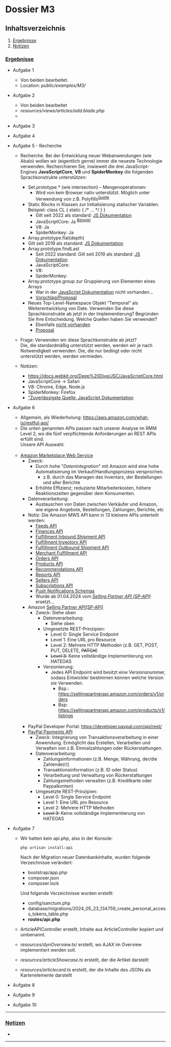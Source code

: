 # Dossier M3

## Inhaltsverzeichnis

1. [Ergebnisse](#uergebnisseu)
2. [Notizen](#unotizenu)

### <u>Ergebnisse</u>

- Aufgabe 1
    - Von beiden bearbeitet.
    - Location: <i>public/examples/M3/</i>

- Aufgabe 2
    - Von beiden bearbeitet
    - <i>resources/views/articles/add.blade.php</i>
    -
- Aufgabe 3

- Aufgabe 4

- Aufgabe 5 - Recherche
    - Recherche. Bei der Entwicklung neuer Webanwendungen (wie Abalo) wollen wir
      (eigentlich gerne) immer die neueste Technologie verwenden. Recherchieren Sie,
      inwieweit die drei JavaScript-Engines <b>JavaScriptCore</b>, <b>V8</b> und <b>SpiderMonkey</b> die folgenden
      Sprachkonstrukte unterstützen:

        - Set.prototype.* (wie intersection) – Mengenoperationen:
            - Wird von kein Browser nativ unterstützt. Möglich unter Verwendung von z.B.
              Polyfills<sup>[Quelle](https://github.com/tc39/proposal-set-methods/pull/109)</sup>
        - Static Blocks in Klassen zur Initialisierung statischer Variablen. Beispiel: class CL { static { /* … */ } }
            - Gilt seit 2022 als
              standard: [JS Dokumentation](https://developer.mozilla.org/en-US/docs/Web/JavaScript/Reference/Classes/static#static_initialization_blocks)
            - JavaScriptCore:
              Ja <sup>[Beispiel](https://docs.webkit.org/Deep%20Dive/MemoryManagement.html#how-to-use-refptr-and-ref)</sup>
            - V8: Ja
            - SpiderMonkey: Ja
        - Array.prototype.flat(depth)
        - Gilt seit 2019 als
          standard: [JS Dokumentation](https://developer.mozilla.org/en-US/docs/Web/JavaScript/Reference/Global_Objects/Array/flat)
        - Array.prototype.findLast
            - Seit 2022 standard: Gilt seit 2019 als
              standard: [JS Dokumentation](https://developer.mozilla.org/en-US/docs/Web/JavaScript/Reference/Global_Objects/Array/findLast)
            - JavaScriptCore:
            - V8:
            - SpiderMonkey:
        - Array.prototype.group zur Gruppierung von Elementen eines Arrays
            - War in der [JavaScript Dokumentation](https://developer.mozilla.org/en-US/docs/Web/JavaScript) nicht
              vorhanden...
            - [Vorschlag/Proposal](https://github.com/tc39/proposal-array-grouping)
        - Neues Top-Level-Namespace Objekt “Temporal” als Weiterentwicklung von Date. Verwenden Sie diese
          Sprachkonstrukte ab jetzt in der Implementierung? Begründen Sie Ihre Entscheidung. Welche Quellen haben Sie
          verwendet?
            - Ebenfalls [nicht vorhanden](https://developer.mozilla.org/en-US/search?q=Temporal)
            - [Proposal](https://github.com/tc39/proposal-temporal)
    - Frage: Verwenden wir diese Sprachkonstrukte ab jetzt?<br>Die, die standardmäßig unterstützt werden, werden wir je
      nach Notwendigkeit verwenden. Die, die nur bedingt oder nicht unterstützt werden, werden vermieden.
    - Notizen:
        - https://docs.webkit.org/Deep%20Dive/JSC/JavaScriptCore.html
        - JavaScriptCore -> Safari
        - V8: Chrome, Edge, Node.js
        - SpiderMonkey: Firefox
        - ["Zuverlässigste Quelle: JavaScript Dokumentation](https://developer.mozilla.org/en-US/docs/Web/JavaScript)
- Aufgabe 6
    - Allgemein, als Wiederholung: https://aws.amazon.com/what-is/restful-api/
    - Die unten genannten APIs passen nach unserer Analyse im RMM Level 2, wo die fünf verpflichtende Anforderungen an REST APIs erfüllt sind.<br>Unsere API Auswahl:<br><br>
    - [Amazon Marketplace Web Service](https://docs.developer.amazonservices.com/en_UK/dev_guide/index.html) </summary>
        - Zweck:
            - Durch hohe "<i>Datenintegration</i>" mit Amazon wird eine hohe Automatisierung im Verkauf/Handlungsprozess
              versprochen.
                - z.B. durch das Managen des Inventars, der Bestellungen und aller Berichte
            - Erhöhte Effizienz; reduzierte Mitarbeiterkosten, höhere Reaktionszeiten gegenüber dem Konsumenten.
        - Datenverarbeitung:
            - Austauschen von Daten zwischen Verkäufer und Amazon, wie eigene Angebote, Bestellungen, Zahlungen,
              Berichte, etc
        - Notiz: Die Amazon MWS API kann in 13 kleinere APIs unterteilt werden:
            - [Feeds API](https://docs.developer.amazonservices.com/en_UK/feeds/Feeds_Overview.html)
            - [Finances API](https://docs.developer.amazonservices.com/en_UK/finances/Finances_Overview.html)
            - [Fulfillment Inbound Shipment API](https://docs.developer.amazonservices.com/en_UK/fba_inbound/FBAInbound_Overview.html)
            - [Fulfillment Inveotory API](https://docs.developer.amazonservices.com/en_UK/fba_inventory/FBAInventory_Overview.html)
            - [Fulfillment Outbound Shipment API](https://docs.developer.amazonservices.com/en_UK/fba_outbound/FBAOutbound_Overview.html)
            - [Merchant Fulfillment API](https://docs.developer.amazonservices.com/en_UK/merch_fulfill/MerchFulfill_Overview.html)
            - [Orders API](https://docs.developer.amazonservices.com/en_UK/orders-2013-09-01/Orders_Overview.html)
            - [Products API](https://docs.developer.amazonservices.com/en_UK/products/Products_Overview.html)
            - [Recommendations API](https://docs.developer.amazonservices.com/en_UK/recommendations/Recommendations_Overview.html)
            - [Reports API](https://docs.developer.amazonservices.com/en_UK/reports/Reports_Overview.html)
            - [Sellers API](https://docs.developer.amazonservices.com/en_UK/sellers/Sellers_Overview.html)
            - [Subscriptions API](https://docs.developer.amazonservices.com/en_UK/subscriptions/Subscriptions_Overview.html)
            - [Push Notifications Schemas](https://docs.developer.amazonservices.com/en_UK/notifications/Notifications_Overview.html)
            - Wurde ab 01.04.2024 vom <i>[Selling Partner API (SP-API)](https://developer.amazonservices.com/)</i>
              ersetzt...
        - Amazon [Selling Partner API(SP-API)](https://developer-docs.amazon.com/sp-api/docs/what-is-the-selling-partner-api)
            - Zweck: Siehe oben
                - Datenverarbeitung:
                    - Siehe oben
                - Umgesetzte REST-Prinzipien:
                    - Level 0: Single Service Endpoint
                    - Level 1: Eine URL pro Resource
                    - Level 2: Mehrere HTTP Methoden (z.B. GET, POST, PUT, DELETE, ~~PATCH~~)
                    - ~~Level 3:~~ Keine vollständige Implementierung von HATEOAS
                - Versionierung:
                    - Jedes API Endpoint wird besitzt eine Versionsnummer, sodass Entwickler bestimmen können welche Version sie Verwenden.
                        - Bsp.: https://sellingpartnerapi.amazon.com/orders/v1/orders
                        - Bsp: https://sellingpartnerapi.amazon.com/products/v1/listings <br><br>
        - PayPal Developer Portal: https://developer.paypal.com/api/rest/
        - [PayPal Payments API](https://developer.paypal.com/docs/api/payments/v1/)
            - Zweck: Integrierung von Transaktionsverarbeitung in einer Anwendung. Ermöglicht das Erstellen, Verarbeiten und Verwalten von z.B. Einmalzahlungen oder Rückerstattungen.
            - Datenverarbeitung:
                - Zahlungsinformationen (z.B. Menge, Währung, der/die Zahlende(r))
                - Transaktionsinformation (z.B. ID oder Status)
                - Verarbeitung und Verwaltung von Rückerstattungen
                - Zahlungsmethoden verwalten (z.B. Kreditkarte oder Paypalkonten)
            - Umgesetzte REST-Prinzipien:
                - Level 0: Single Service Endpoint
                - Level 1: Eine URL pro Resource
                - Level 2: Mehrere HTTP Methoden
                - ~~Level 3:~~ Keine vollständige Implementierung von HATEOAS
- Aufgabe 7
  - Wir hatten kein api.php, also in der Konsole:
    ```bash
    php artisan install:api
    ```
    Nach der Migration neuer Datenbankinhalte, wurden folgende Verzeichnisse verändert:
    - bootstrap/app.php
    - composer.json
    - composer.lock<br>
  
    Und folgende Verzeichnisse wurden erstellt:
    - config/sanctum.php
    - database/migrations/2024_05_23_134759_create_personal_access_tokens_table.php
    - <b>routes/api.php</b>
  - ArticleAPIController erstellt, Inhalte aus ArticleController kopiert und umbenannt.
  - <i>resources/dynOverview.ts/</i> erstellt, wo AJAX im Overview implementiert werden soll.
  - <i>resources/articleShowcase.ts</i> erstellt, der die Artikel darstellt
  - <i>resources/articlecard.ts</i> erstellt, der die Inhalte des JSONs als Kartenelemente darstellt
- Aufgabe 8
- Aufgabe 9
- Aufgabe 10

<hr>

### <u>Notizen</u>
- 

<hr>
